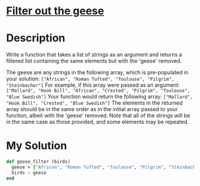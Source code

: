 # [Filter out the geese](https://www.codewars.com/kata/57ee4a67108d3fd9eb0000e7)

# Description
Write a function that takes a list of strings as an argument and returns a filtered list containing the same elements 
but with the 'geese' removed.

The geese are any strings in the following array, which is pre-populated in your solution:
`["African", "Roman Tufted", "Toulouse", "Pilgrim", "Steinbacher"]`
For example, if this array were passed as an argument:
`["Mallard", "Hook Bill", "African", "Crested", "Pilgrim", "Toulouse", "Blue Swedish"]`
Your function would return the following array:
`["Mallard", "Hook Bill", "Crested", "Blue Swedish"]`
The elements in the returned array should be in the same order as in the initial array passed to your function, albeit 
with the 'geese' removed. Note that all of the strings will be in the same case as those provided, and some elements may
be repeated.

# My Solution
```ruby
def goose_filter (birds)
  geese = ["African", "Roman Tufted", "Toulouse", "Pilgrim", "Steinbacher"]
  birds - geese
end
```

